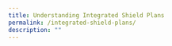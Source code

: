 ```yaml
---
title: Understanding Integrated Shield Plans
permalink: /integrated-shield-plans/
description: ""
---
```

